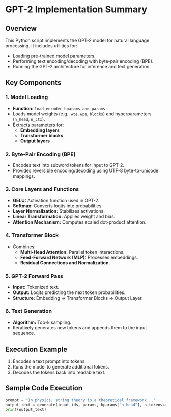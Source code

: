 # GPT-2 Implementation Summary

## Overview

This Python script implements the GPT-2 model for natural language processing. It includes utilities for:

- Loading pre-trained model parameters.
- Performing text encoding/decoding with byte-pair encoding (BPE).
- Running the GPT-2 architecture for inference and text generation.

## Key Components

### 1. Model Loading

- **Function:** `load_encoder_hparams_and_params`
- Loads model weights (e.g., `wte`, `wpe`, `blocks`) and hyperparameters (`n_head`, `n_ctx`).
- Extracts parameters for:
  - **Embedding layers**
  - **Transformer blocks**
  - **Output layers**

### 2. Byte-Pair Encoding (BPE)

- Encodes text into subword tokens for input to GPT-2.
- Provides reversible encoding/decoding using UTF-8 byte-to-unicode mappings.

### 3. Core Layers and Functions

- **GELU:** Activation function used in GPT-2.
- **Softmax:** Converts logits into probabilities.
- **Layer Normalization:** Stabilizes activations.
- **Linear Transformation:** Applies weight and bias.
- **Attention Mechanism:** Computes scaled dot-product attention.

### 4. Transformer Block

- Combines:
  - **Multi-Head Attention:** Parallel token interactions.
  - **Feed-Forward Network (MLP):** Processes embeddings.
  - **Residual Connections and Normalization.**

### 5. GPT-2 Forward Pass

- **Input:** Tokenized text.
- **Output:** Logits predicting the next token probabilities.
- **Structure:** Embedding → Transformer Blocks → Output Layer.

### 6. Text Generation

- **Algorithm:** Top-k sampling.
- Iteratively generates new tokens and appends them to the input sequence.

## Execution Example

1. Encodes a text prompt into tokens.
2. Runs the model to generate additional tokens.
3. Decodes the tokens back into readable text.

## Sample Code Execution

```python
prompt = "In physics, string theory is a theoretical framework..."
output_text = generate(input_ids, params, hparams["n_head"], n_tokens=40, topk=5)
print(output_text)
```
